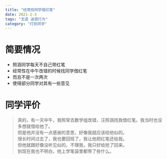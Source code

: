 ```yaml
---
title: "经常找同学借红笔"
date: 2021-2-3
tags: "无语 迷惑行为"
category: "打扰同学"
---
```


# 简要情况
* 照涵同学每天不自己带红笔
* 经常性在中午改错的时候找同学借红笔
* 而且不是一次两次
* 使得部分同学对其有一些意见

# 同学评价
> 真的，有一天中午，我照常去数学组改错，汪照涵找我借红笔。我当时也没多想就借给他了。<br>
但是他并没有一点感谢的意思，好像我就应该给他似的。<br>
很长时间过去了，我也要回班了，我让他把红笔还给我。<br>
但他就跟好像没听见似的，不理我，我只好给抢了回来。<br>
到现在我也不明白，他上学笔袋里都带了些什么。<br>
